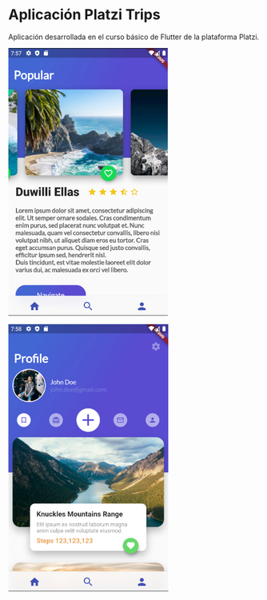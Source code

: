 # Aplicación Platzi Trips

Aplicación desarrollada en el curso básico de Flutter de la plataforma Platzi.

![Home](assets/ScreenShot-Home.PNG?raw=true  "Vista del Home")

![Profile](assets/ScreenShot-Profile.PNG?raw=true "Vista del Perfil de Usuario")
